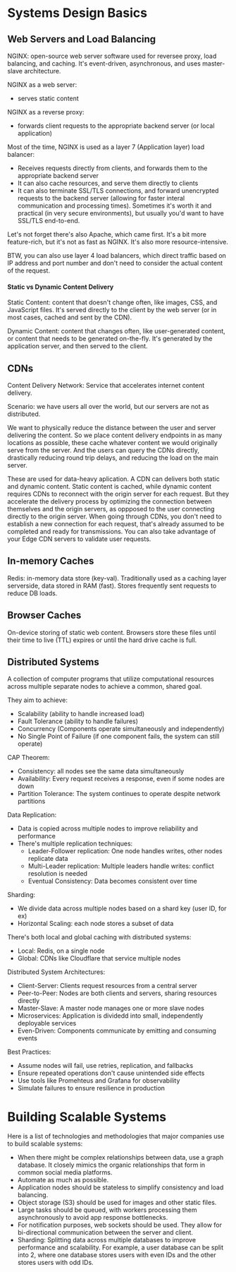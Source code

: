 # Systems Design Basics
## Web Servers and Load Balancing
NGINX: open-source web server software used for reversee proxy, load balancing, and caching. It's event-driven, asynchronous, and uses master-slave architecture.

NGINX as a web server:
- serves static content

NGINX as a reverse proxy:
- forwards client requests to the appropriate backend server (or local application)

Most of the time, NGINX is used as a layer 7 (Application layer) load balancer:
- Receives requests directly from clients, and forwards them to the appropriate backend server
- It can also cache resources, and serve them directly to clients
- It can also terminate SSL/TLS connections, and forward unencrypted requests to the backend server (allowing for faster interal communication and processing times). Sometimes it's worth it and practical (in very secure environments), but usually you'd want to have SSL/TLS end-to-end.

Let's not forget there's also Apache, which came first. It's a bit more feature-rich, but it's not as fast as NGINX. It's also more resource-intensive.

BTW, you can also use layer 4 load balancers, which direct traffic based on IP address and port number and don't need to consider the actual content of the request.

#### Static vs Dynamic Content Delivery
Static Content: content that doesn't change often, like images, CSS, and JavaScript files. It's served directly to the client by the web server (or in most cases, cached and sent by the CDN).

Dynamic Content: content that changes often, like user-generated content, or content that needs to be generated on-the-fly. It's generated by the application server, and then served to the client.

## CDNs
Content Delivery Network: Service that accelerates internet content delivery.

Scenario: we have users all over the world, but our servers are not as distributed. 

We want to physically reduce the distance between the user and server delivering the content. So we place content delivery endpoints in as many locations as possible, these cache whatever content we would originally serve from the server. And the users can query the CDNs directly, drastically reducing round trip delays, and reducing the load on the main server.

These are used for data-heavy aplication. A CDN can delivers both static and dynamic content. Static content is cached, while dynamic content requires CDNs to reconnect with the origin server for each request. But they accelerate the delivery process by optimizing the connection between themselves and the origin servers, as oppposed to the user connecting directly to the origin server. When going through CDNs, you don't need to establish a new connection for each request, that's already assumed to be completed and ready for transmissions. You can also take advantage of your Edge CDN servers to validate user requests.

## In-memory Caches
Redis: in-memory data store (key-val). Traditionally used as a caching layer serverside, data stored in RAM (fast). Stores frequently sent requests to reduce DB loads. 

## Browser Caches
On-device storing of static web content. Browsers store these files until their time to live (TTL) expires or until the hard drive cache is full. 

## Distributed Systems
A collection of computer programs that utilize computational resources across multiple separate nodes to achieve a common, shared goal.

They aim to achieve:
- Scalability (ability to handle increased load)
- Fault Tolerance (ability to handle failures)
- Concurrency (Components operate simultaneously and independently)
- No Single Point of Failure (if one component fails, the system can still operate)

CAP Theorem:
- Consistency: all nodes see the same data simultaneously
- Availability: Every request receives a response, even if some nodes are down
- Partition Tolerance: The system continues to operate despite network partitions

Data Replication:
- Data is copied across multiple nodes to improve reliability and performance
- There's multiple replication techniques:
    - Leader-Follower replication: One node handles writes, other nodes replicate data
    - Multi-Leader replication: Multiple leaders handle writes: conflict resolution is needed
    - Eventual Consistency: Data becomes consistent over time

Sharding:
- We divide data across multiple nodes based on a shard key (user ID, for ex)
- Horizontal Scaling: each node stores a subset of data

There's both local and global caching with distributed systems:
- Local: Redis, on a single node
- Global: CDNs like Cloudflare that service multiple nodes

Distributed System Architectures:
- Client-Server: Clients request resources from a central server
- Peer-to-Peer: Nodes are both clients and servers, sharing resources directly
- Master-Slave: A master node manages one or more slave nodes
- Microservices: Application is dividedd into small, independently deployable services
- Even-Driven: Components communicate by emitting and consuming events

Best Practices:
- Assume nodes will fail, use retries, replication, and fallbacks
- Ensure repeated operations don't cause unintended side effects
- Use tools like Promehteus and Grafana for observability
- Simulate failures to ensure resilience in production

# Building Scalable Systems
Here is a list of technologies and methodologies that major companies use to build scalable systems:
- When there might be complex relationships between data, use a graph database. It closely mimics the organic relationships that form in common social media platforms.
- Automate as much as possible. 
- Application nodes should be stateless to simplify consistency and load balancing.
- Object storage (S3) should be used for images and other static files.
- Large tasks should be queued, with workers processing them asynchronously to avoid app response bottlenecks.
- For notification purposes, web sockets should be used. They allow for bi-directional communication between the server and client.
- Sharding: Splitting data across multiple databases to improve performance and scalability. For example, a user database can be split into 2, where one database stores users with even IDs and the other stores users with odd IDs.